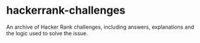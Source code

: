 # hackerrank-challenges
An archive of Hacker Rank challenges, including answers, explanations and the logic used to solve the issue.
